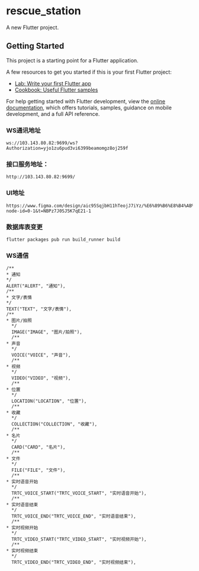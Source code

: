 # rescue_station

A new Flutter project.

## Getting Started

This project is a starting point for a Flutter application.

A few resources to get you started if this is your first Flutter project:

- [Lab: Write your first Flutter app](https://docs.flutter.dev/get-started/codelab)
- [Cookbook: Useful Flutter samples](https://docs.flutter.dev/cookbook)

For help getting started with Flutter development, view the
[online documentation](https://docs.flutter.dev/), which offers tutorials,
samples, guidance on mobile development, and a full API reference.


 ### WS通讯地址
    ws://103.143.80.82:9699/ws?Authorization=yjo1zu6pud3vi6399beamomgz8oj259f

 ### 接口服务地址：
    http://103.143.80.82:9699/

 ### UI地址
    https://www.figma.com/design/aic95SqjbH11hTeojJ7iYz/%E6%89%B6%E8%B4%AB%E9%A1%B9%E7%9B%AE?node-id=0-1&t=NBPz7J0SJ5K7qE21-1

 ### 数据库表变更 
    flutter packages pub run build_runner build

 ### WS通信
    /**
    * 通知
    */
    ALERT("ALERT", "通知"),
    /**
    * 文字/表情
    */
    TEXT("TEXT", "文字/表情"),
    /**
    * 图片/拍照
      */
      IMAGE("IMAGE", "图片/拍照"),
      /**
    * 声音
      */
      VOICE("VOICE", "声音"),
      /**
    * 视频
      */
      VIDEO("VIDEO", "视频"),
      /**
    * 位置
      */
      LOCATION("LOCATION", "位置"),
      /**
    * 收藏
      */
      COLLECTION("COLLECTION", "收藏"),
      /**
    * 名片
      */
      CARD("CARD", "名片"),
      /**
    * 文件
      */
      FILE("FILE", "文件"),
      /**
    * 实时语音开始
      */
      TRTC_VOICE_START("TRTC_VOICE_START", "实时语音开始"),
      /**
    * 实时语音结束
      */
      TRTC_VOICE_END("TRTC_VOICE_END", "实时语音结束"),
      /**
    * 实时视频开始
      */
      TRTC_VIDEO_START("TRTC_VIDEO_START", "实时视频开始"),
      /**
    * 实时视频结束
      */
      TRTC_VIDEO_END("TRTC_VIDEO_END", "实时视频结束"),












